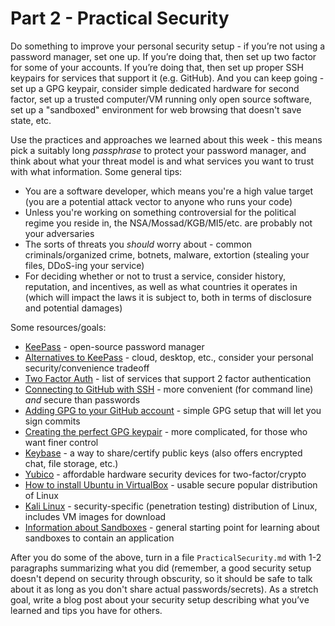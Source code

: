 # Part 2 - Practical Security

Do something to improve your personal security setup - if you’re not using a
password manager, set one up. If you’re doing that, then set up two factor for
some of your accounts. If you’re doing that, then set up proper SSH keypairs for
services that support it (e.g. GitHub). And you can keep going - set up a GPG
keypair, consider simple dedicated hardware for second factor, set up a trusted
computer/VM running only open source software, set up a "sandboxed" environment
for web browsing that doesn't save state, etc.

Use the practices and approaches we learned about this week - this means pick
a suitably long *passphrase* to protect your password manager, and think about
what your threat model is and what services you want to trust with what
information. Some general tips:

- You are a software developer, which means you're a high value target (you are
a potential attack vector to anyone who runs your code)
- Unless you're working on something controversial for the political regime you
reside in, the NSA/Mossad/KGB/MI5/etc. are probably not your adversaries
- The sorts of threats you *should* worry about - common criminals/organized
crime, botnets, malware, extortion (stealing your files, DDoS-ing your service)
- For deciding whether or not to trust a service, consider history, reputation,
and incentives, as well as what countries it operates in (which will impact the
laws it is subject to, both in terms of disclosure and potential damages)

Some resources/goals:
- [KeePass](https://en.wikipedia.org/wiki/KeePass) - open-source password manager
- [Alternatives to KeePass](https://alternativeto.net/software/keepass/) - cloud, desktop, etc., consider your personal security/convenience tradeoff
- [Two Factor Auth](https://twofactorauth.org/) - list of services that support 2 factor authentication
- [Connecting to GitHub with SSH](https://help.github.com/articles/connecting-to-github-with-ssh/) - more convenient (for command line) *and* secure than passwords
- [Adding GPG to your GitHub account](https://help.github.com/articles/generating-a-new-gpg-key/) - simple GPG setup that will let you sign commits
- [Creating the perfect GPG keypair](https://alexcabal.com/creating-the-perfect-gpg-keypair/) - more complicated, for those who want finer control
- [Keybase](https://keybase.io/) - a way to share/certify public keys (also offers encrypted chat, file storage, etc.)
- [Yubico](https://www.yubico.com/) - affordable hardware security devices for two-factor/crypto
- [How to install Ubuntu in VirtualBox](https://linus.nci.nih.gov/bdge/installUbuntu.html) - usable secure popular distribution of Linux
- [Kali Linux](https://www.kali.org/) - security-specific (penetration testing) distribution of Linux, includes VM images for download
- [Information about Sandboxes](https://en.wikipedia.org/wiki/Sandbox_(computer_security)) - general starting point for learning about sandboxes to contain an application

After you do some of the above, turn in a file `PracticalSecurity.md` with 1-2
paragraphs summarizing what you did (remember, a good security setup doesn't
depend on security through obscurity, so it should be safe to talk about it as
long as you don't share actual passwords/secrets). As a stretch goal, write a
blog post about your security setup describing what you’ve learned and tips you
have for others.
